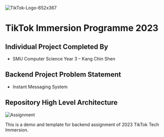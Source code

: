 ![TikTok-Logo-652x367](https://github.com/cskang0121/tiktok-immersion-2023-instant-messaging-system/assets/79074359/efba01c7-18d2-4002-a35e-4605e73fa3ae)
# TikTok Immersion Programme 2023 

## Individual Project Completed By 
* SMU Computer Science Year 3 – Kang Chin Shen 

## Backend Project Problem Statement
* Instant Messaging System 

## Repository High Level Architecture


![Assignment](https://github.com/TikTokTechImmersion/assignment_demo_2023/actions/workflows/test.yml/badge.svg)

This is a demo and template for backend assignment of 2023 TikTok Tech Immersion.
